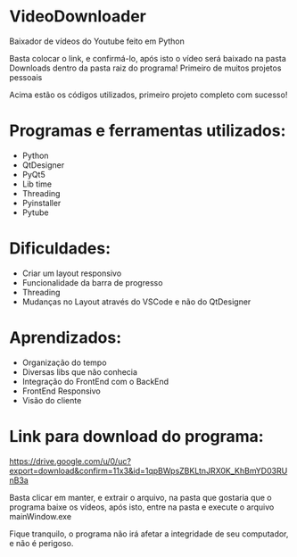 # VideoDownloader

Baixador de vídeos do Youtube feito em Python

Basta colocar o link, e confirmá-lo, após isto o vídeo será baixado na pasta Downloads dentro da pasta raiz do programa!
Primeiro de muitos projetos pessoais

Acima estão os códigos utilizados, primeiro projeto completo com sucesso!

# Programas e ferramentas utilizados:

- Python
- QtDesigner
- PyQt5
- Lib time
- Threading
- Pyinstaller
- Pytube

# Dificuldades:

- Criar um layout responsivo
- Funcionalidade da barra de progresso
- Threading
- Mudanças no Layout através do VSCode e não do QtDesigner

# Aprendizados:

- Organização do tempo
- Diversas libs que não conhecia
- Integração do FrontEnd com o BackEnd
- FrontEnd Responsivo
- Visão do cliente

# Link para download do programa:

https://drive.google.com/u/0/uc?export=download&confirm=11x3&id=1qpBWpsZBKLtnJRX0K_KhBmYD03RUnB3a

Basta clicar em manter, e extrair o arquivo, na pasta que gostaria que o programa baixe os vídeos, após isto, entre na pasta e execute o arquivo mainWindow.exe

Fique tranquilo, o programa não irá afetar a integridade de seu computador, e não é perigoso.
